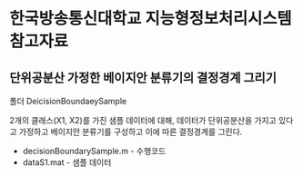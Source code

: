 ﻿# 한국방송통신대학교 지능형정보처리시스템 참고자료

## 단위공분산 가정한 베이지안 분류기의 결정경계 그리기

폴더 DeicisionBoundaeySample

2개의 클래스(X1, X2)를 가진 샘플 데이터에 대해, 데이터가 단위공분산을 가지고 있다고 가정하고 베이지안 분류기를 구성하고 이에 따른 결정경계를 그린다.

* decisionBoundarySample.m - 수행코드
* dataS1.mat - 샘플 데이터